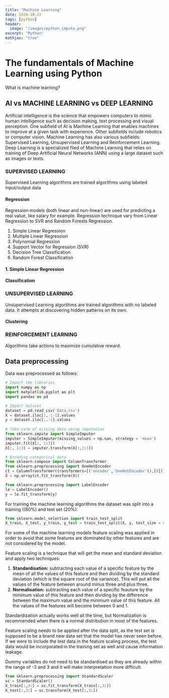 ```yaml
---
title: "Machine Learning"
date: 2020-10-22
tags: [python]
header:
  image: "/images/python_impute.png"
excerpt: "Python"
mathjax: "true"
---
```


# The fundamentals of Machine Learning using Python

What is machine learning?

## AI vs MACHINE LEARNING vs DEEP LEARNING
Artificial intelligence is the science that empowers computers to mimic human intelligence such as decision making, text processing and visual perception. One subfield of AI is Machine Learning that enables machines to improve at a given task with experience. Other subfields include robotics or computer vision. Machine Learning has also various subfields: Supervised Learning, Unsupervised Learning and Reinforcement Learning. Deep Learning is a specialized filed of Machine Learning that relies on training of Deep Artificial Neural Networks (ANN) using a large dataset such as images or texts.

### SUPERVISED LEARNING
Supervised Learning algorithms are trained algorithms using labeled input/output data

#### Regression
Regression models (both linear and non-linear) are used for predicting a real value, like salary for example. Regression technique vary from Linear Regression to SVR and Random Forests Regression.

1. Simple Linear Regression
2. Multiple Linear Regression
3. Polynomial Regression
4. Support Vector for Regression (SVR)
5. Decision Tree Classification
6. Random Forest Classification

#### 1. Simple Linear Regression


#### Classification

### UNSUPERVISED LEARNING
Unsupervised Learning algorithms are trained algorithms with no labeled data. It attempts at discovering hidden patterns on its own.

#### Clustering

### REINFORCEMENT LEARNING
Algorithms take actions to maximize cumulative reward.



## Data preprocessing

Data was preprocessed as follows:

```python
# Import the libraries
import numpy as np
import matplotlib.pyplot as plt
import pandas as pd

# Import dataset
dataset = pd.read_csv('Data.csv')
X = dataset.iloc[:, :-1].values
y = dataset.iloc[;.-1].values
    
# Take care of missing data using imputation
from sklearn.impute import SimpleImputer
imputer = SimpleImputer(missing_values = np.nan, strategy = 'mean')
imputer.fit(X[:, 1:3])
X[:, 1:3] = imputer.transform(X[:,1:3]) 

# Encoding categorical data
from sklearn.compose import ColumnTransformer
from sklearn.preprocessing import OneHotEncoder
ct = ColumnTransformer(transformers=[('encoder','OneHotEncoder'(),[0])], remainder='passthrough' 
X = np.array(ct.fit_transform(X))

from sklearn.preprocessing import LabelEncoder
le = LabelEncoder()
y = le.fit_transform(y)
```

For training the machine learning algorithms the dataset was split into a training ((80%) and test set (20%):
```python
from sklearn.model_selection import train_test_split
X_train, X_test, y_train, y_test = train_test_split(X, y, test_size = 0.2, random_state = 1)
```

For some of the machine learning models feature scaling was applied in order to avoid that some features are dominated by other features and are not considered by the model.

Feature scaling is a technique that will get the mean and standard deviation and apply two techniques:
1. **Standardisation:** subtracting each value of a specific feature by the mean of all the values of this feature and then dividing by the standard deviation (which is the square root of the variance). This will put all the values of the feature between around minus three and plus three.
2. **Normalisation:** subtracting each value of a specific feauture by the minimum value of this feature and then dividing by the difference between the maximum value and the minimum value of this feature. All the values of the features will become between 0 and 1.

Standardization actually works well all the time, but Normalization is recommended when there is a normal distribution in most of the features.

Feature scaling needs to be applied after the data split, as the test set is supposed to be a brand new data set that the model has never seen before. 
If we were to include the test data in the feature scaling process, the test data would be incorporated in the training set as well and cause information leakage.

Dummy variables do not need to be standardised as they are already within the range of -3 and 3 and it will make interpretation more difficult.

```python
from sklearn.preprocessing import StandardScaler
sc = StandardScaler()
X_train[:,3:] = sc.fit_transform(X_train[:,3:])
X_test[:,3:] = sc.transform(X_test[:,3:])
```

